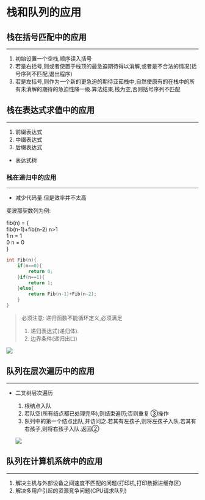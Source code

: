 # 栈和队列的应用

## 栈在括号匹配中的应用
---
1. 初始设置一个空栈,顺序读入括号
2. 若是右括号,则或者使置于栈顶的最急迫期待得以消解,或者是不合法的情况(括号序列不匹配,退出程序)
3. 若是左括号,则作为一个新的更急迫的期待亚茹栈中,自然使原有的在栈中的所有未消解的期待的急迫性降一级.算法结束,栈为空,否则括号序列不匹配

## 栈在表达式求值中的应用
---
1. 前缀表达式
2. 中缀表达式
3. 后缀表达式

- 表达式树

### 栈在递归中的应用
---

- 减少代码量.但是效率并不太高

斐波那契数列为例:  

fib(n) = {   
    fib(n-1)+fib(n-2) n>1   
                1 n = 1  
                0 n = 0  
        }


```c++
int Fib(n){
    if(n==0){
        return 0;
    }if(n==1){
        return 1;
    }else{
        return Fib(n-1)+Fib(n-2);
    }
}
```

> 必须注意: 递归函数不能循环定义,必须满足 
>  1. 递归表达式(递归体). 
>  2. 边界条件(递归出口)

![](http://oz2u8kxpt.bkt.clouddn.com/18-6-20/35684140.jpg)


## 队列在层次遍历中的应用
---
- 二叉树层次遍历
    1. 根结点入队
    2. 若队空(所有结点都已处理完毕),则结束遍历;否则重复 ③操作
    3. 队列中的第一个结点出队,并访问之.若其有左孩子,则将左孩子入队.若其有右孩子,则将右孩子入队.返回②
    
     ![](http://oz2u8kxpt.bkt.clouddn.com/18-6-20/11149906.jpg)


## 队列在计算机系统中的应用  
---

1. 解决主机与外部设备之间速度不匹配的问题(打印机,打印数据进缓存区)
2. 解决多用户引起的资源竞争问题(CPU请求队列)